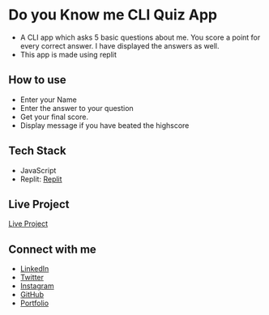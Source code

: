 # Do you Know me CLI Quiz App

- A CLI app which asks 5 basic questions about me. You score a point for every correct answer. I have displayed the answers as well.
- This app is made using replit

## How to use

- Enter your Name
- Enter the answer to your question
- Get your final score.
- Display message if you have beated the highscore

## Tech Stack

- JavaScript
- Replit: [Replit](https://replit.com/)

## Live Project

[Live Project](https://replit.com/@WadadParker/Do-You-Know-Me-Quiz-App?embed=1&output=1)


## Connect with me

- [LinkedIn](https://in.linkedin.com/in/wadad-parker-5570671b5)
- [Twitter](https://twitter.com/wadadparker)
- [Instagram](https://www.instagram.com/wadad_parker/)
- [GitHub](https://github.com/WadadParker)
- [Portfolio](https://wadad-parker.netlify.app/)

